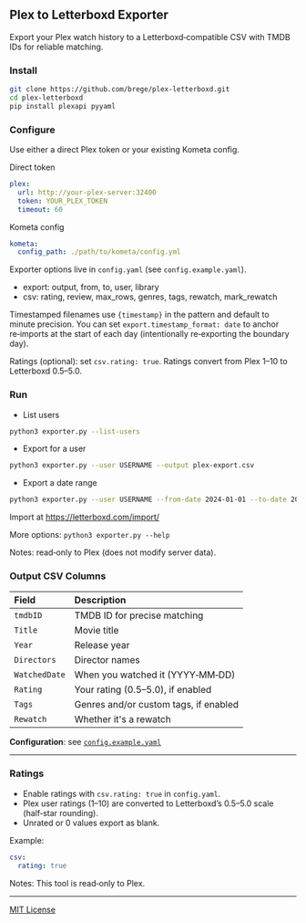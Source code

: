 ## Plex to Letterboxd Exporter

Export your Plex watch history to a Letterboxd‑compatible CSV with TMDB IDs for reliable matching.

### Install
```bash
git clone https://github.com/brege/plex-letterboxd.git
cd plex-letterboxd
pip install plexapi pyyaml
```

### Configure
Use either a direct Plex token or your existing Kometa config.

Direct token
```yaml
plex:
  url: http://your-plex-server:32400
  token: YOUR_PLEX_TOKEN
  timeout: 60
```

Kometa config
```yaml
kometa:
  config_path: ./path/to/kometa/config.yml
```

Exporter options live in `config.yaml` (see `config.example.yaml`).
- export: output, from, to, user, library
- csv: rating, review, max_rows, genres, tags, rewatch, mark_rewatch

Timestamped filenames use `{timestamp}` in the pattern and default to minute precision. You can set `export.timestamp_format: date` to anchor re‑imports at the start of each day (intentionally re‑exporting the boundary day).

Ratings (optional): set `csv.rating: true`. Ratings convert from Plex 1–10 to Letterboxd 0.5–5.0.

### Run
- List users
```bash
python3 exporter.py --list-users
```

- Export for a user
```bash
python3 exporter.py --user USERNAME --output plex-export.csv
```

- Export a date range
```bash
python3 exporter.py --user USERNAME --from-date 2024-01-01 --to-date 2024-12-31 --output plex-export-2024.csv
```

Import at https://letterboxd.com/import/

More options: `python3 exporter.py --help`

Notes: read‑only to Plex (does not modify server data).

### Output CSV Columns

| Field         | Description                          |
|:------------- |:------------------------------------- |
| `tmdbID`      | TMDB ID for precise matching          |
| `Title`       | Movie title                           |
| `Year`        | Release year                          |
| `Directors`   | Director names                        |
| `WatchedDate` | When you watched it (YYYY‑MM‑DD)      |
| `Rating`      | Your rating (0.5–5.0), if enabled     |
| `Tags`        | Genres and/or custom tags, if enabled |
| `Rewatch`     | Whether it's a rewatch                |

**Configuration**: see [`config.example.yaml`](config.example.yaml)

<!-- Comparison tool usage moved out of README to keep essentials only. See compare.py --help if needed. -->

---

### Ratings

- Enable ratings with `csv.rating: true` in `config.yaml`.
- Plex user ratings (1–10) are converted to Letterboxd’s 0.5–5.0 scale (half‑star rounding).
- Unrated or 0 values export as blank.

Example:
```yaml
csv:
  rating: true
```

Notes: This tool is read‑only to Plex.

---

[MIT License](LICENSE)
